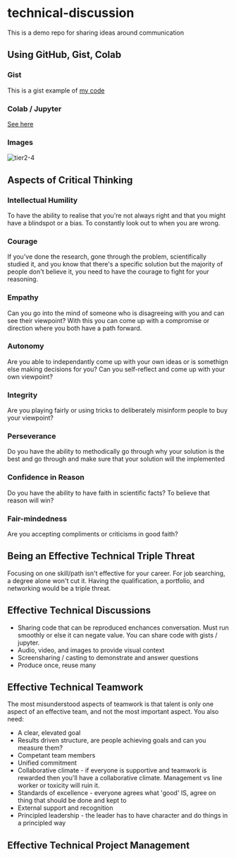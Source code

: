 # technical-discussion
This is a demo repo for sharing ideas around communication

## Using GitHub, Gist, Colab 

### Gist

This is a gist example of [my code](https://gist.github.com/Maytch/33f6ea9ae697c933c44378b2c641de8c)

### Colab / Jupyter

[See here](https://github.com/Maytch/technical-discussion/blob/main/create_markdown_in_jupyter.ipynb)

### Images

![tier2-4](https://user-images.githubusercontent.com/5732128/138562437-9654edce-a56d-4712-953c-ab20d49ea84e.png)


## Aspects of Critical Thinking

### Intellectual Humility

To have the ability to realise that you're not always right and that you might have a blindspot or a bias. To constantly look out to when you are wrong.

### Courage

If you've done the research, gone through the problem, scientifically studied it, and you know that there's a specific solution but the majority of people don't believe it, you need to have the courage to fight for your reasoning.

### Empathy

Can you go into the mind of someone who is disagreeing with you and can see their viewpoint? With this you can come up with a compromise or direction where you both have a path forward.

### Autonomy

Are you able to independantly come up with your own ideas or is somethign else making decisions for you? Can you self-reflect and come up with your own viewpoint?

### Integrity

Are you playing fairly or using tricks to deliberately misinform people to buy your viewpoint? 

### Perseverance

Do you have the ability to methodically go through why your solution is the best and go through and make sure that your solution will the implemented

### Confidence in Reason

Do you have the ability to have faith in scientific facts? To believe that reason will win?

### Fair-mindedness

Are you accepting compliments or criticisms in good faith?


## Being an Effective Technical Triple Threat

Focusing on one skill/path isn't effective for your career. For job searching, a degree alone won't cut it. Having the qualification, a portfolio, and networking would be a triple threat.

## Effective Technical Discussions

* Sharing code that can be reproduced enchances conversation. Must run smoothly or else it can negate value. You can share code with gists / jupyter.
* Audio, video, and images to provide visual context
* Screensharing / casting to demonstrate and answer questions
* Produce once, reuse many

## Effective Technical Teamwork

The most misunderstood aspects of teamwork is that talent is only one aspect of an effective team, and not the most important aspect. You also need:

* A clear, elevated goal
* Results driven structure, are people achieving goals and can you measure them?
* Competant team members
* Unified commitment
* Collaborative climate - if everyone is supportive and teamwork is rewarded then you'll have a collaborative climate. Management vs line worker or toxicity will ruin it.
* Standards of excellence - everyone agrees what 'good' IS, agree on thing that should be done and kept to
* External support and recognition
* Principled leadership - the leader has to have character and do things in a principled way

## Effective Technical Project Management
